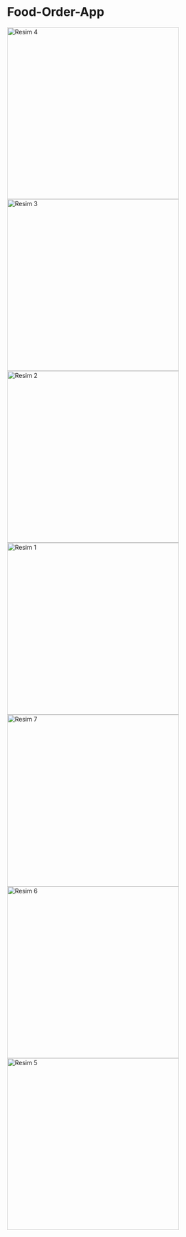 # Food-Order-App
<div>
    <img src="https://github.com/AlperenImam0glu/Food-Order-App/assets/86842336/60538226-d63f-40ea-b17f-447314589932" alt="Resim 4" height="400">
    <img src="https://github.com/AlperenImam0glu/Food-Order-App/assets/86842336/c165aac9-01e3-4f41-819e-b794cd40be31" alt="Resim 3" height="400">
    <img src="https://github.com/AlperenImam0glu/Food-Order-App/assets/86842336/61dbece7-4a68-4862-b578-300f99d79463" alt="Resim 2" height="400">
</div>
<div>
    <img src="https://github.com/AlperenImam0glu/Food-Order-App/assets/86842336/873f9c95-41a2-412b-bd3d-51c8c5ae478d" alt="Resim 1" height="400">
    <img src="https://github.com/AlperenImam0glu/Food-Order-App/assets/86842336/dd92c90e-e65d-4674-9a1f-bba44856fe7e" alt="Resim 7" height="400">
    <img src="https://github.com/AlperenImam0glu/Food-Order-App/assets/86842336/44ff33c0-dc69-4c16-bc42-817f08a912d2" alt="Resim 6" height="400">
</div>
<div>
    <img src="https://github.com/AlperenImam0glu/Food-Order-App/assets/86842336/bd1f7b93-2a4b-4564-a8e9-8c34881eb0e8" alt="Resim 5" height="400">
</div>
